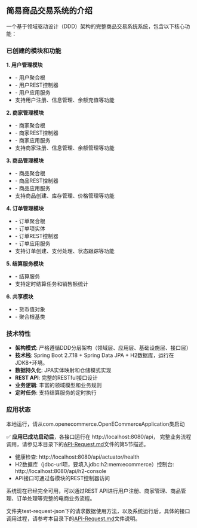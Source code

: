 
## 简易商品交易系统的介绍

一个基于领域驱动设计（DDD）架构的完整商品交易系统系统，包含以下核心功能：

### 已创建的模块和功能

**1. 用户管理模块**
- <mcfile name="User.java" path="d:\git-coding\openECommerce\src\main\java\com\openecommerce\user\domain\User.java"></mcfile> - 用户聚合根
- <mcfile name="UserController.java" path="d:\git-coding\openECommerce\src\main\java\com\openecommerce\user\interfaces\rest\UserController.java"></mcfile> - 用户REST控制器
- <mcfile name="UserApplicationService.java" path="d:\git-coding\openECommerce\src\main\java\com\openecommerce\user\application\UserApplicationService.java"></mcfile> - 用户应用服务
- 支持用户注册、信息管理、余额充值等功能

**2. 商家管理模块**
- <mcfile name="Merchant.java" path="d:\git-coding\openECommerce\src\main\java\com\openecommerce\merchant\domain\Merchant.java"></mcfile> - 商家聚合根
- <mcfile name="MerchantController.java" path="d:\git-coding\openECommerce\src\main\java\com\openecommerce\merchant\interfaces\rest\MerchantController.java"></mcfile> - 商家REST控制器
- <mcfile name="MerchantApplicationService.java" path="d:\git-coding\openECommerce\src\main\java\com\openecommerce\merchant\application\MerchantApplicationService.java"></mcfile> - 商家应用服务
- 支持商家注册、信息管理、余额管理等功能

**3. 商品管理模块**
- <mcfile name="Product.java" path="d:\git-coding\openECommerce\src\main\java\com\openecommerce\product\domain\Product.java"></mcfile> - 商品聚合根
- <mcfile name="ProductController.java" path="d:\git-coding\openECommerce\src\main\java\com\openecommerce\product\interfaces\rest\ProductController.java"></mcfile> - 商品REST控制器
- <mcfile name="ProductApplicationService.java" path="d:\git-coding\openECommerce\src\main\java\com\openecommerce\product\application\ProductApplicationService.java"></mcfile> - 商品应用服务
- 支持商品创建、库存管理、价格管理等功能

**4. 订单管理模块**
- <mcfile name="Order.java" path="d:\git-coding\openECommerce\src\main\java\com\openecommerce\order\domain\Order.java"></mcfile> - 订单聚合根
- <mcfile name="OrderItem.java" path="d:\git-coding\openECommerce\src\main\java\com\openecommerce\order\domain\OrderItem.java"></mcfile> - 订单项实体
- <mcfile name="OrderController.java" path="d:\git-coding\openECommerce\src\main\java\com\openecommerce\order\interfaces\rest\OrderController.java"></mcfile> - 订单REST控制器
- <mcfile name="OrderApplicationService.java" path="d:\git-coding\openECommerce\src\main\java\com\openecommerce\order\application\OrderApplicationService.java"></mcfile> - 订单应用服务
- 支持订单创建、支付处理、状态跟踪等功能

**5. 结算服务模块**
- <mcfile name="SettlementService.java" path="d:\git-coding\openECommerce\src\main\java\com\openecommerce\settlement\application\SettlementService.java"></mcfile> - 结算服务
- 支持定时结算任务和销售额统计

**6. 共享模块**
- <mcfile name="Money.java" path="d:\git-coding\openECommerce\src\main\java\com\openecommerce\shared\domain\Money.java"></mcfile> - 货币值对象
- <mcfile name="AggregateRoot.java" path="d:\git-coding\openECommerce\src\main\java\com\openecommerce\shared\domain\AggregateRoot.java"></mcfile> - 聚合根基类

### 技术特性

- **架构模式**: 严格遵循DDD分层架构（领域层、应用层、基础设施层、接口层）
- **技术栈**: Spring Boot 2.7.18 + Spring Data JPA + H2数据库，运行在JDK8+环境。
- **数据持久化**: JPA实体映射和仓储模式实现
- **REST API**: 完整的RESTful接口设计
- **业务逻辑**: 丰富的领域模型和业务规则
- **定时任务**: 支持结算服务的定时执行

### 应用状态
本地运行，请从com.openecommerce.OpenECommerceApplication类启动

✅ **应用已成功启动后**，各接口运行在 http://localhost:8080/api， 完整业务流程调用，请参见本目录下的[API-Request.md][1]文件的第5节描述。

- 健康检查: http://localhost:8080/api/actuator/health
- H2数据库（jdbc-url项，要填入jdbc:h2:mem:ecommerce）控制台: http://localhost:8080/api/h2-console
- API接口可通过各模块的REST控制器访问

系统现在已经完全可用，可以通过REST API进行用户注册、商家管理、商品管理、订单处理等完整的电商业务流程。

文件夹test-request-json下的请求数据使用方法，以及系统运行后，具体的接口调用过程，请参考本目录下的[API-Request.md][1]文件说明。



[1]: https://github.com/liruixue008/openECommerce/blob/main/API-Request.md